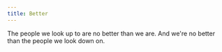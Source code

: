 ```yaml
---
title: Better
---
```


The people we look up to are no better than we are. And we're no better than the people we look down on.
